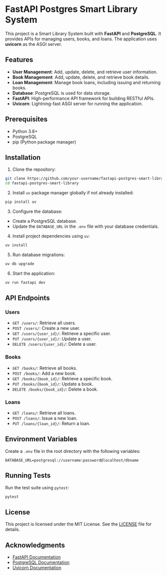 # FastAPI Postgres Smart Library System

This project is a Smart Library System built with **FastAPI** and **PostgreSQL**. It provides APIs for managing users, books, and loans. The application uses **uvicorn** as the ASGI server.

## Features

- **User Management**: Add, update, delete, and retrieve user information.
- **Book Management**: Add, update, delete, and retrieve book details.
- **Loan Management**: Manage book loans, including issuing and returning books.
- **Database**: PostgreSQL is used for data storage.
- **FastAPI**: High-performance API framework for building RESTful APIs.
- **Uvicorn**: Lightning-fast ASGI server for running the application.

## Prerequisites

- Python 3.8+
- PostgreSQL
- pip (Python package manager)

## Installation

1. Clone the repository:
  ```bash
  git clone https://github.com/your-username/fastapi-postgres-smart-library.git
  cd fastapi-postgres-smart-library
  ```

2. Install `uv` package manager globally if not already installed:
  ```bash
  pip install uv
  ```

3. Configure the database:
  - Create a PostgreSQL database.
  - Update the `DATABASE_URL` in the `.env` file with your database credentials.

4. Install project dependencies using `uv`:
  ```bash
  uv install
  ```

5. Run database migrations:
  ```bash
  uv db upgrade
  ```

6. Start the application:
  ```bash
  uv run fastapi dev
  ```

## API Endpoints

### Users
- `GET /users/`: Retrieve all users.
- `POST /users/`: Create a new user.
- `GET /users/{user_id}/`: Retrieve a specific user.
- `PUT /users/{user_id}/`: Update a user.
- `DELETE /users/{user_id}/`: Delete a user.

### Books
- `GET /books/`: Retrieve all books.
- `POST /books/`: Add a new book.
- `GET /books/{book_id}/`: Retrieve a specific book.
- `PUT /books/{book_id}/`: Update a book.
- `DELETE /books/{book_id}/`: Delete a book.

### Loans
- `GET /loans/`: Retrieve all loans.
- `POST /loans/`: Issue a new loan.
- `PUT /loans/{loan_id}/`: Return a loan.

## Environment Variables

Create a `.env` file in the root directory with the following variables:

```env
DATABASE_URL=postgresql://username:password@localhost/dbname
```

## Running Tests

Run the test suite using `pytest`:

```bash
pytest
```

## License

This project is licensed under the MIT License. See the [LICENSE](LICENSE) file for details.

## Acknowledgments

- [FastAPI Documentation](https://fastapi.tiangolo.com/)
- [PostgreSQL Documentation](https://www.postgresql.org/docs/)
- [Uvicorn Documentation](https://www.uvicorn.org/)
